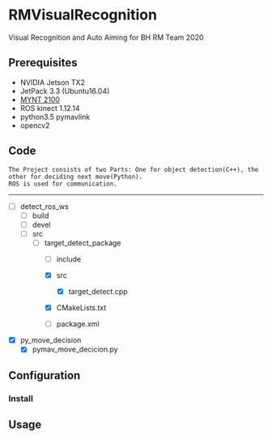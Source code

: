 # RMVisualRecognition
Visual Recognition and Auto Aiming for BH RM Team 2020

## Prerequisites
* NVIDIA Jetson TX2
* JetPack 3.3 (Ubuntu16.04)
* [MYNT 2100](https://mynt-eye-s-sdk.readthedocs.io/zh_CN/latest/src/sdk/install_windows_exe.html "SDK")
* ROS kinect 1.12.14
* python3.5 pymavlink
* opencv2
    
## Code
    The Project consists of two Parts: One for object detection(C++), the other for deciding next move(Python).
    ROS is used for communication.
------
- [ ] detect_ros_ws
    - [ ] build
    - [ ] devel
    - [ ] src
        - [ ] target_detect_package
            - [ ] include
            - [x] src
                - [x] target_detect.cpp
            - [x] CMakeLists.txt
            - [ ] package.xml
                
                
                
- [x] py_move_decision
    - [x] pymav_move_decicion.py
    
## Configuration

### Install 




## Usage








